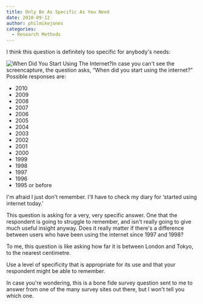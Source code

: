 ```yaml
---
title: Only Be As Specific As You Need
date: 2010-09-12
author: philmikejones
categories:
  - Research Methods
---
```


I think this question is definitely too specific for anybody's needs:

<img class="aligncenter size-full wp-image-208" title="start-internet" src="https://i0.wp.com/philmikejones.me/wp-content/uploads/2013/07/flash-setup.gif?fit=379%2C247" alt="When Did You Start Using The Internet?" data-recalc-dims="1" />In case you can't see the screencapture, the question asks, &#8220;When did you start using the internet?&#8221; Possible responses are:

- 2010
- 2009
- 2008
- 2007
- 2006
- 2005
- 2004
- 2003
- 2002
- 2001
- 2000
- 1999
- 1998
- 1997
- 1996
- 1995 or before

I'm afraid I just don't remember. I'll have to check my diary for &#8216;started using internet today.'

This question is asking for a very, very specific answer. One that the respondent is going to struggle to remember, and isn't really going to give much useful insight anyway. Does it really matter if there's a difference between users who have been using the internet since 1997 and 1998?

To me, this question is like asking how far it is between London and Tokyo, to the nearest centimetre.

Use a level of specificity that is appropriate for its use and that your respondent might be able to remember.

In case you're wondering, this is a bone fide survey question sent to me to answer from one of the many survey sites out there, but I won't tell you which one.